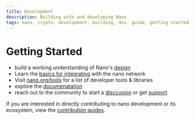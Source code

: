 ```yaml
---
title: Development
description: Building with and developing Nano
tags: nano, crypto, development, building, dev, guide, getting started
---
```


# Getting Started

- build a working understanding of Nano's [design](/design/basics)
- Learn the <a href="https://docs.nano.org/integration-guides/the-basics/" target="_blank">basics for integrating</a> with the nano network
- Visit <a href="https://nano.org/tools" target="_blank">nano.org/tools</a> for a list of developer tools & libraries
- explore the [documenatation](/getting-started-devs/documentation)
- reach out to the community to start a [disccusion](/community) or get [support](/support)

If you are interested in directly contributing to nano development or its ecosystem, view the [contribution guides](/contributing).
